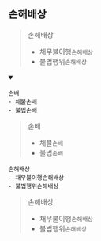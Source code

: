 ## 손해배상
> 손해배상
> - 채무불이행`손해배상`
> - 불법행위`손해배상`
<details open>
    <summary></summary>

```
손배
- 채불손배
- 불법손배
```
> 손배
> - 채불`손배`
> - 불법`손배`
```
손해배상
- 채무불이행손해배상
- 불법행위손해배상
```
> 손해배상
> - 채무불이행`손해배상`
> - 불법행위`손해배상`
</details>
